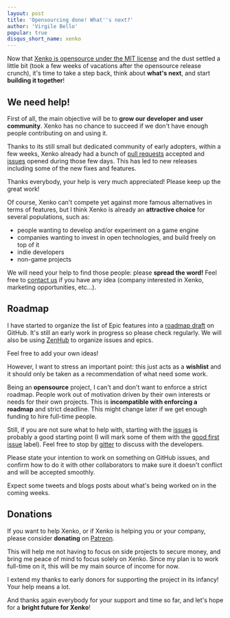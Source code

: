 ```yaml
---
layout: post
title: 'Opensourcing done! What''s next?'
author: 'Virgile Bello'
popular: true
disqus_short_name: xenko
---
```


Now that [Xenko is opensource under the MIT license](2018-08-02-xenko-opensource-mit.md) and the dust settled a little bit (took a few weeks of vacations after the opensource release crunch), it's time to take a step back, think about **what's next**, and start **building it together**!

## We need help!

First of all, the main objective will be to **grow our developer and user community**. Xenko has no chance to succeed if we don't have enough people contributing on and using it.

Thanks to its still small but dedicated community of early adopters, within a few weeks, Xenko already had a bunch of [pull requests](https://github.com/xenko3d/xenko/pulls?utf8=%E2%9C%93&q=) accepted and [issues](https://github.com/xenko3d/xenko/issues) opened during those few days. This has led to new releases including some of the new fixes and features.

Thanks everybody, your help is very much appreciated! Please keep up the great work!

Of course, Xenko can't compete yet against more famous alternatives in terms of features, but I think Xenko is already an **attractive choice** for several populations, such as:

* people wanting to develop and/or experiment on a game engine
* companies wanting to invest in open technologies, and build freely on top of it
* indie developers
* non-game projects

We will need your help to find those people: please **spread the word!** Feel free to [contact us](/contact) if you have any idea (company interested in Xenko, marketing opportunities, etc...).

## Roadmap

I have started to organize the list of Epic features into a [roadmap draft](https://github.com/xenko3d/xenko/projects/3) on GitHub. It's still an early work in progress so please check regularly. We will also be using [ZenHub](https://app.zenhub.com/workspace/o/xenko3d/xenko) to organize issues and epics.

Feel free to add your own ideas!

However, I want to stress an important point: this just acts as a **wishlist** and it should only be taken as a recommendation of what need some work.

Being an **opensource** project, I can't and don't want to enforce a strict roadmap. People work out of motivation driven by their own interests or needs for their own projects. This is **incompatible with enforcing a roadmap** and strict deadline. This might change later if we get enough funding to hire full-time people.

Still, if you are not sure what to help with, starting with the [issues](https://github.com/xenko3d/xenko/issues) is probably a good starting point (I will mark some of them with the [good first issue](https://github.com/xenko3d/xenko/labels/good%20first%20issue) label). Feel free to stop by [gitter](https://gitter.im/xenko3d/xenko) to discuss with the developers.

Please state your intention to work on something on GitHub issues, and confirm how to do it with other collaborators to make sure it doesn't conflict and will be accepted smoothly.

Expect some tweets and blogs posts about what's being worked on in the coming weeks.

## Donations

If you want to help Xenko, or if Xenko is helping you or your company, please consider **donating** on [Patreon](https://patreon.com/xenko).

This will help me not having to focus on side projects to secure money, and bring me peace of mind to focus solely on Xenko. Since my plan is to work full-time on it, this will be my main source of income for now.

I extend my thanks to early donors for supporting the project in its infancy! Your help means a lot.

And thanks again everybody for your support and time so far, and let's hope for a **bright future for Xenko**!